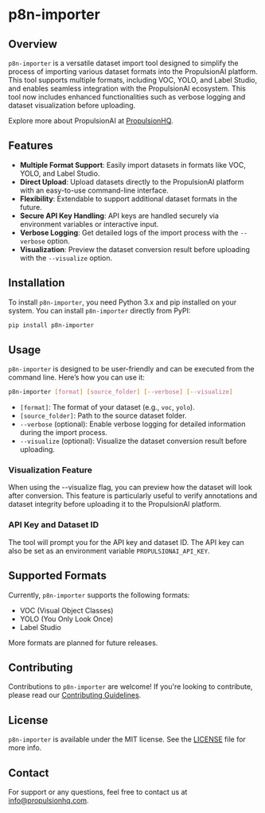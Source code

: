 # p8n-importer

## Overview
`p8n-importer` is a versatile dataset import tool designed to simplify the process of importing various dataset formats into the PropulsionAI platform. This tool supports multiple formats, including VOC, YOLO, and Label Studio, and enables seamless integration with the PropulsionAI ecosystem. This tool now includes enhanced functionalities such as verbose logging and dataset visualization before uploading.

Explore more about PropulsionAI at [PropulsionHQ](https://propulsionhq.com).

## Features
- **Multiple Format Support**: Easily import datasets in formats like VOC, YOLO, and Label Studio.
- **Direct Upload**: Upload datasets directly to the PropulsionAI platform with an easy-to-use command-line interface.
- **Flexibility**: Extendable to support additional dataset formats in the future.
- **Secure API Key Handling**: API keys are handled securely via environment variables or interactive input.
- **Verbose Logging**: Get detailed logs of the import process with the `--verbose` option.
- **Visualization**: Preview the dataset conversion result before uploading with the `--visualize` option.

## Installation
To install `p8n-importer`, you need Python 3.x and pip installed on your system. You can install `p8n-importer` directly from PyPI:

```bash
pip install p8n-importer
```

## Usage
`p8n-importer` is designed to be user-friendly and can be executed from the command line. Here’s how you can use it:

```bash
p8n-importer [format] [source_folder] [--verbose] [--visualize]
```

- `[format]`: The format of your dataset (e.g., `voc`, `yolo`).
- `[source_folder]`: Path to the source dataset folder.
- `--verbose` (optional): Enable verbose logging for detailed information during the import process.
- `--visualize` (optional): Visualize the dataset conversion result before uploading.

### Visualization Feature
When using the --visualize flag, you can preview how the dataset will look after conversion. This feature is particularly useful to verify annotations and dataset integrity before uploading it to the PropulsionAI platform.

### API Key and Dataset ID
The tool will prompt you for the API key and dataset ID. The API key can also be set as an environment variable `PROPULSIONAI_API_KEY`.

## Supported Formats
Currently, `p8n-importer` supports the following formats:
- VOC (Visual Object Classes)
- YOLO (You Only Look Once)
- Label Studio

More formats are planned for future releases.

## Contributing
Contributions to `p8n-importer` are welcome! If you're looking to contribute, please read our [Contributing Guidelines](LINK_TO_CONTRIBUTING_GUIDELINES).

## License
`p8n-importer` is available under the MIT license. See the [LICENSE](LINK_TO_LICENSE) file for more info.

## Contact
For support or any questions, feel free to contact us at [info@propulsionhq.com](mailto:info@propulsionhq.com).